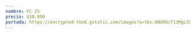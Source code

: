 ```yaml
---
nombre: FC 25
precio: $10.990
portada: https://encrypted-tbn0.gstatic.com/images?q=tbn:ANd9GcT13MgL5kmmImCay6tVUrwIUj6c5Ztr_vemiA&s
---
```

